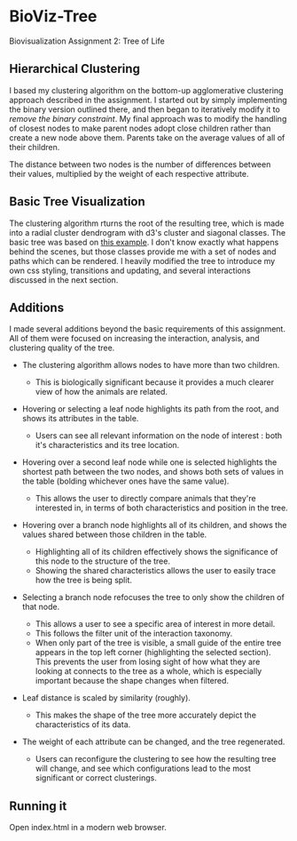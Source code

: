 # BioViz-Tree
Biovisualization Assignment 2: Tree of Life


## Hierarchical Clustering
I based my clustering algorithm on the bottom-up agglomerative clustering approach described in the assignment. I started out by simply implementing the binary version outlined there, and then began to iteratively modify it to *remove the binary constraint*. My final approach was to modify the handling of closest nodes to make parent nodes adopt close children rather than create a new node above them. Parents take on the average values of all of their children.

The distance between two nodes is the number of differences between their values, multiplied by the weight of each respective attribute.

## Basic Tree Visualization
The clustering algorithm rturns the root of the resulting tree, which is made into a radial cluster dendrogram with d3's cluster and siagonal classes. The basic tree was based on [this example](http://bl.ocks.org/mbostock/4339607). I don't know exactly what happens behind the scenes, but those classes provide me with a set of nodes and paths which can be rendered. I heavily modified the tree to introduce my own css styling, transitions and updating, and several interactions discussed in the next section.

## Additions
I made several additions beyond the basic requirements of this assignment. All of them were focused on increasing the interaction, analysis, and clustering quality of the tree.

* The clustering algorithm allows nodes to have more than two children.
	* This is biologically significant because it provides a much clearer view of how the animals are related.

* Hovering or selecting a leaf node highlights its path from the root, and shows its attributes in the table.
	* Users can see all relevant information on the node of interest : both it's characteristics and its tree location.

* Hovering over a second leaf node while one is selected highlights the shortest path between the two nodes, and shows both sets of values in the table (bolding whichever ones have the same value).
	* This allows the user to directly compare animals that they're interested in, in terms of both characteristics and position in the tree.

* Hovering over a branch node highlights all of its children, and shows the values shared between those children in the table.
	* Highlighting all of its children effectively shows the significance of this node to the structure of the tree.
	* Showing the shared characteristics allows the user to easily trace how the tree is being split.

* Selecting a branch node refocuses the tree to only show the children of that node. 
	* This allows a user to see a specific area of interest in more detail.
	* This follows the filter unit of the interaction taxonomy.
	* When only part of the tree is visible, a small guide of the entire tree appears in the top left corner (highlighting the selected section). This prevents the user from losing sight of how what they are looking at connects to the tree as a whole, which is especially important because the shape changes when filtered.

* Leaf distance is scaled by similarity (roughly).
	* This makes the shape of the tree more accurately depict the characteristics of its data.

* The weight of each attribute can be changed, and the tree regenerated.
	* Users can reconfigure the clustering to see how the resulting tree will change, and see which configurations lead to the most significant or correct clusterings.

## Running it
Open index.html in a modern web browser.